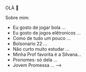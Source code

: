  OLÀ 👋

Sobre mim:

- Eu gosto de jogar bola ...
- Eu gosto de jogos elêtronicos ...
- Como de tudo um pouco ...
- Bolsonario 22 ...
- Não curto muito estudar ...
- Minha Prof favorita é a Silvana...
- Pronomes: só dela ...
- Jovem Promessa ...
-->
